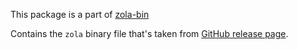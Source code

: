This package is a part of [zola-bin](https://www.npmjs.com/package/zola-bin)

Contains the `zola` binary file that's taken from [GitHub release page](https://github.com/getzola/zola/releases).
